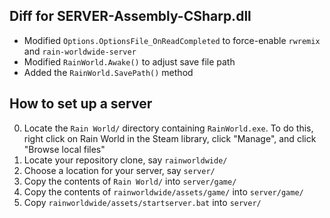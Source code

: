 ## Diff for SERVER-Assembly-CSharp.dll
- Modified `Options.OptionsFile_OnReadCompleted` to force-enable `rwremix` and `rain-worldwide-server`
- Modified `RainWorld.Awake()` to adjust save file path
- Added the `RainWorld.SavePath()` method

## How to set up a server
0. Locate the `Rain World/` directory containing `RainWorld.exe`. To do this, right click on Rain World in the Steam library, click "Manage", and click "Browse local files"
1. Locate your repository clone, say `rainworldwide/`
2. Choose a location for your server, say `server/`
3. Copy the contents of `Rain World/` into `server/game/`
4. Copy the contents of `rainworldwide/assets/game/` into `server/game/`
5. Copy `rainworldwide/assets/startserver.bat` into `server/`
